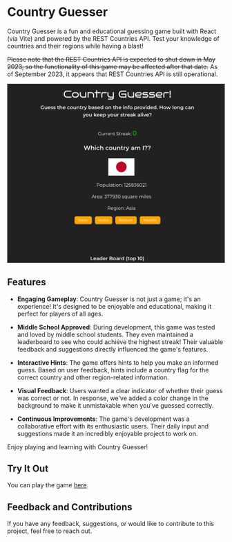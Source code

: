 # Country Guesser

Country Guesser is a fun and educational guessing game built with React (via Vite) and powered by the REST Countries API. Test your knowledge of countries and their regions while having a blast!

<strike>Please note that the REST Countries API is expected to shut down in May 2023, so the functionality of this game may be affected after that date.</strike> As of September 2023, it appears that REST Countries API is still operational.

![Country Guesser Screenshot](./src/assets/countryGuesserScreenshot.png)

## Features

- **Engaging Gameplay**: Country Guesser is not just a game; it's an experience! It's designed to be enjoyable and educational, making it perfect for players of all ages.

- **Middle School Approved**: During development, this game was tested and loved by middle school students. They even maintained a leaderboard to see who could achieve the highest streak! Their valuable feedback and suggestions directly influenced the game's features.

- **Interactive Hints**: The game offers hints to help you make an informed guess. Based on user feedback, hints include a country flag for the correct country and other region-related information.

- **Visual Feedback**: Users wanted a clear indicator of whether their guess was correct or not. In response, we've added a color change in the background to make it unmistakable when you've guessed correctly.

- **Continuous Improvements**: The game's development was a collaborative effort with its enthusiastic users. Their daily input and suggestions made it an incredibly enjoyable project to work on.

Enjoy playing and learning with Country Guesser!

## Try It Out

You can play the game [here](kristofer11.github.io/country-guesser).

## Feedback and Contributions

If you have any feedback, suggestions, or would like to contribute to this project, feel free to reach out. 